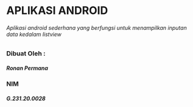 # APLIKASI ANDROID
###### Aplikasi android sederhana yang berfungsi untuk menampilkan inputan data kedalam listview

### Dibuat Oleh :
##### Ronan Permana
### NIM
##### G.231.20.0028